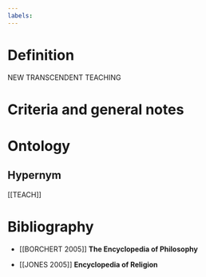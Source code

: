 ```yaml
---
labels: 
---
```


# Definition
NEW TRANSCENDENT TEACHING
# Criteria and general notes
# Ontology

## Hypernym
[[TEACH]]
# Bibliography
- [[BORCHERT 2005]]
**The Encyclopedia of Philosophy** 

- [[JONES 2005]]
**Encyclopedia of Religion** 

